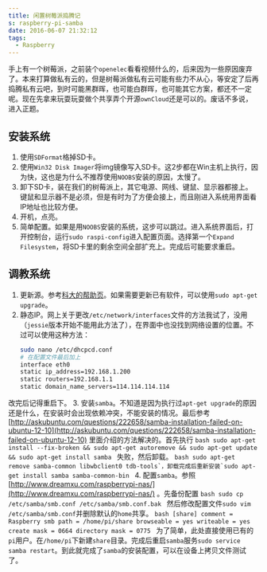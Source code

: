 ```yaml
---
title: 闲置树莓派捣腾记
s: raspberry-pi-samba
date: 2016-06-07 21:32:12
tags:
  - Raspberry
---
```

手上有一个树莓派，之前装个`openelec`看看视频什么的，后来因为一些原因废弃了。本来打算做私有云的，但是树莓派做私有云可能有些力不从心，等安定了后再捣腾私有云吧，到时可能黑群晖，也可能白群晖，也可能其它方案，都还不一定呢。现在先拿来玩耍玩耍做个共享弄个开源`ownCloud`还是可以的。废话不多说，进入正题。

## 安装系统
1. 使用`SDFormat`格掉SD卡。
2. 使用`Win32 Disk Imager`将img镜像写入SD卡。这2步都在Win主机上执行，因为快，这也是为什么不推荐使用`NOOBS`安装的原因，太慢了。
3. 卸下SD卡，装在我们的树莓派上，其它电源、网线、键鼠、显示器都接上。键鼠和显示器不是必须，但是有时为了方便会接上，而且刚进入系统用界面看IP地址也比较方便。
4. 开机，点亮。
5. 简单配置。如果是用`NOOBS`安装的系统，这步可以跳过。进入系统界面后，打开控制台，运行`sudo raspi-config`进入配置页面。选择第一个`Expand Filesystem`，将SD卡里的剩余空间全部扩充上。完成后可能要求重启。

## 调教系统
1. 更新源。参考[科大的帮助页](https://lug.ustc.edu.cn/wiki/mirrors/help/raspbian)。如果需要更新已有软件，可以使用`sudo apt-get upgrade`。
2. 静态IP。网上关于更改`/etc/network/interfaces`文件的方法我试了，没用（`jessie`版本开始不能用此方法了），在界面中也没找到网络设置的位置。不过可以使用这种方法：
    ```bash
    sudo nano /etc/dhcpcd.conf
    # 在配置文件最后加上
    interface eth0
    static ip_address=192.168.1.200
    static routers=192.168.1.1
    static domain_name_servers=114.114.114.114
    ```
改完后记得重启下。
3. 安装`samba`。不知道是因为执行过`apt-get upgrade`的原因还是什么，在安装时会出现依赖冲突，不能安装的情况。最后参考[http://askubuntu.com/questions/222658/samba-installation-failed-on-ubuntu-12-10](http://askubuntu.com/questions/222658/samba-installation-failed-on-ubuntu-12-10) 里面介绍的方法解决的。首先执行
	```bash
    sudo apt-get install --fix-broken && sudo apt-get autoremove && sudo apt-get update && sudo apt-get install samba
    ```
失败，然后卸载。
	```bash
    sudo apt-get remove samba-common libwbclient0 tdb-tools`，卸载完成后重新安装`sudo apt-get install samba samba-common-bin
    ```
4. 配置`samba`。参照[http://www.dreamxu.com/raspberrypi-nas/](http://www.dreamxu.com/raspberrypi-nas/) 。先备份配置
    ```bash
    sudo cp /etc/samba/smb.conf /etc/samba/smb.conf.bak
    ```
然后修改配置文件`sudo vim /etc/samba/smb.conf`并删除默认的`home`共享。
	```bash
    [share]
        comment = Raspberry smb
        path = /home/pi/share
        browseable = yes
        writeable = yes
        create mask = 0664
        directory mask = 0775
    ```
为了简单，此处直接使用已有的`pi`用户。在`/home/pi`下新建`share`目录。完成后重启`samba`服务`sudo service samba restart`。到此就完成了`samba`的安装配置，可以在设备上拷贝文件测试了。
